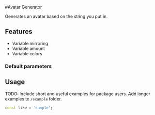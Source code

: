 #Avatar Generator

Generates an avatar based on the string you put in.

## Features

- Variable mirroring
- Variable amount
- Variable colors

### Default parameters




## Usage

TODO: Include short and useful examples for package users. Add longer examples
to `/example` folder.

```dart
const like = 'sample';
```
